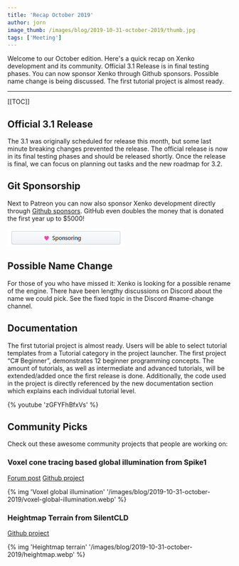 ```yaml
---
title: 'Recap October 2019'
author: jorn
image_thumb: /images/blog/2019-10-31-october-2019/thumb.jpg
tags: ['Meeting']
---
```


Welcome to our October edition. Here's a quick recap on Xenko development and its community. Official 3.1 Release is in final testing phases. You can now sponsor Xenko through Github sponsors. Possible name change is being discussed. The first tutorial project is almost ready.

---

[[TOC]]

## Official 3.1 Release
The 3.1 was originally scheduled for release this month, but some last minute breaking changes prevented the release. The official release is now in its final testing phases and should be released shortly. Once the release is final, we can focus on planning out tasks and the new roadmap for 3.2.  

## Git Sponsorship
Next to Patreon you can now also sponsor Xenko development directly through [Github sponsors](https://github.com/sponsors/xen2). GitHub even doubles the money that is donated the first year up to $5000!

![Freedcamp project](/images/blog/2019-10-31-october-2019/githubsponsor.png)

## Possible Name Change 
For those of you who have missed it: Xenko is looking for a possible rename of the engine. There have been lengthy discussions on Discord about the name we could pick. See the fixed topic in the Discord #name-change channel. 

## Documentation
The first tutorial project is almost ready. Users will be able to select tutorial templates from a Tutorial category in the project launcher. The first project “C# Beginner”, demonstrates 12 beginner programming concepts. The amount of tutorials, as well as intermediate and advanced tutorials, will be extended/added once the first release is done. 
Additionally, the code used in the project is directly referenced by the new documentation section which explains each individual tutorial level.

{% youtube 'zGFYFhBfxVs' %}

## Community Picks
Check out these awesome community projects that people are working on:

### Voxel cone tracing based global illumination from Spike1

[Forum post](https://forums.stride3d.net/t/voxel-gi-implementation/1947/5)
[Github project](https://github.com/WhyPenguins/XenkoVoxelGI)

{% img 'Voxel global illumination' '/images/blog/2019-10-31-october-2019/voxel-global-illumination.webp' %}

### Heightmap Terrain from SilentCLD

[Github project](https://github.com/SilentCLD/XenkoHMTerrain)

{% img 'Heightmap terrain' '/images/blog/2019-10-31-october-2019/heightmap.webp' %}